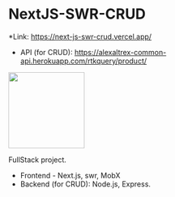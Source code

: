 # NextJS-SWR-CRUD
*Link: https://next-js-swr-crud.vercel.app/
* API (for CRUD): https://alexaltrex-common-api.herokuapp.com/rtkquery/product/

<img src="https://user-images.githubusercontent.com/56224288/178292511-b5e28d81-9192-4b58-9c29-8ef2e624d0f0.jpg" height="150">

FullStack project. 
* Frontend - Next.js, swr, MobX
* Backend (for CRUD): Node.js, Express.
